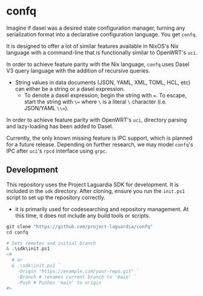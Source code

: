 # confq

Imagine if dasel was a desired state configuration manager, turning any serialization format into a declarative configuration language. You get `confq`.

It is designed to offer a lot of similar features available in NixOS's Nix language with a command-line that is functionally similar to OpenWRT's `uci`.

In order to achieve feature parity with the Nix language, `confq` uses Dasel V3 query language with the addition of recursive queries.
- String values in data documents (JSON, YAML, XML, TOML, HCL, etc) can either be a string or a dasel expression.
  - To denote a dasel expression, begin the string with `=`. To escape, start the string with `\=` where `\` is a literal `\` character (i.e. JSON/YAML `\\=`).

In order to achieve feature parity with OpenWRT's `uci`, directory parsing and lazy-loading has been added to Dasel.

Currently, the only known missing feature is IPC support, which is planned for a future release. Depending on further research, we may model `confq`'s IPC after `uci`'s `rpcd` interface using `grpc`.

## Development

This repository uses the Project Laguardia SDK for development. It is included in the `sdk` directory. After cloning, ensure you run the `init.ps1` script to set up the repository correctly.
- it is primarily used for codesearching and repository management. At this time, it does not include any build tools or scripts.

```powershell
git clone "https://github.com/project-laguardia/confq"
cd confq

# Sets remotes and initial branch
& .\sdk\init.ps1
<#
  # or
  & .\sdk\init.ps1 `
    -Origin "https://example.com/your-repo.git" `
    -Branch # renames current branch to 'main' `
    -Push # Pushes 'main' to origin
#>
```